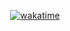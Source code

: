 <div align="center" title="Time took to code the portfolio.">

[![wakatime](https://wakatime.com/badge/user/20baa14b-89a3-4e46-acd9-e4abaeefd2fe/project/f1b84ecb-0e50-4497-b6da-9c208332ea36.svg?style=for-the-badge)](https://wakatime.com/badge/user/20baa14b-89a3-4e46-acd9-e4abaeefd2fe/project/f1b84ecb-0e50-4497-b6da-9c208332ea36)

</div>

